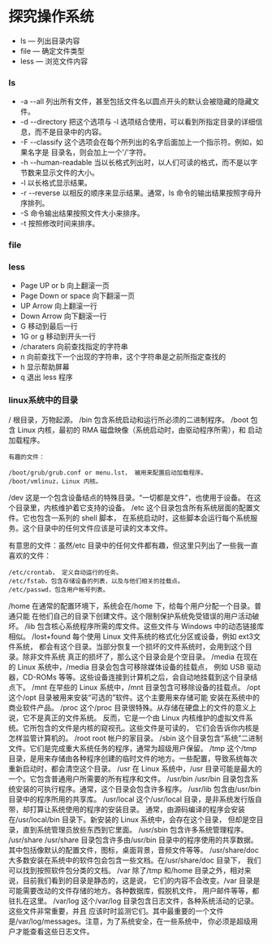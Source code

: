 # 探究操作系统

* ls — 列出目录内容
* file — 确定文件类型
* less — 浏览文件内容

### ls

* -a 	--all 	        列出所有文件，甚至包括文件名以圆点开头的默认会被隐藏的隐藏文件。
* -d 	--directory     把这个选项与 -l 选项结合使用，可以看到所指定目录的详细信息，而不是目录中的内容。
* -F 	--classify 	        这个选项会在每个所列出的名字后面加上一个指示符。例如，如果名字是 目录名，则会加上一个'/'字符。
* -h 	--human-readable 	当以长格式列出时，以人们可读的格式，而不是以字节数来显示文件的大小。
* -l 	                    以长格式显示结果。
* -r 	--reverse 	        以相反的顺序来显示结果。通常，ls 命令的输出结果按照字母升序排列。
* -S 		                命令输出结果按照文件大小来排序。
* -t 		                按照修改时间来排序。

### file

### less

* Page UP or b 	向上翻滚一页
* Page Down or space 	向下翻滚一页
* UP Arrow 	    向上翻滚一行
* Down Arrow 	向下翻滚一行
* G 	        移动到最后一行
* 1G or g 	    移动到开头一行
* /charaters 	向前查找指定的字符串
* n 	        向前查找下一个出现的字符串，这个字符串是之前所指定查找的
* h 	        显示帮助屏幕
* q 	        退出 less 程序

### linux系统中的目录

/ 	    根目录，万物起源。
/bin 	包含系统启动和运行所必须的二进制程序。
/boot 	包含 Linux 内核，最初的 RMA 磁盘映像（系统启动时，由驱动程序所需），和 启动加载程序。

    有趣的文件：

    /boot/grub/grub.conf or menu.lst， 被用来配置启动加载程序。
    /boot/vmlinuz，Linux 内核。

/dev 	这是一个包含设备结点的特殊目录。“一切都是文件”，也使用于设备。 在这个目录里，内核维护着它支持的设备。
/etc 	这个目录包含所有系统层面的配置文件。它也包含一系列的 shell 脚本， 在系统启动时，这些脚本会运行每个系统服务。这个目录中的任何文件应该是可读的文本文件。

有意思的文件：虽然/etc 目录中的任何文件都有趣，但这里只列出了一些我一直喜欢的文件：

    /etc/crontab， 定义自动运行的任务。
    /etc/fstab，包含存储设备的列表，以及与他们相关的挂载点。
    /etc/passwd，包含用户帐号列表。

/home 	在通常的配置环境下，系统会在/home 下，给每个用户分配一个目录。普通只能 在他们自己的目录下创建文件。这个限制保护系统免受错误的用户活动破坏。
/lib 	包含核心系统程序所需的库文件。这些文件与 Windows 中的动态链接库相似。
/lost+found 	每个使用 Linux 文件系统的格式化分区或设备，例如 ext3文件系统， 都会有这个目录。当部分恢复一个损坏的文件系统时，会用到这个目录。除非文件系统 真正的损坏了，那么这个目录会是个空目录。
/media 	在现在的 Linux 系统中，/media 目录会包含可移除媒体设备的挂载点， 例如 USB 驱动器，CD-ROMs 等等。这些设备连接到计算机之后，会自动地挂载到这个目录结点下。
/mnt 	在早些的 Linux 系统中，/mnt 目录包含可移除设备的挂载点。
/opt 	这个/opt 目录被用来安装“可选的”软件。这个主要用来存储可能 安装在系统中的商业软件产品。
/proc 	这个/proc 目录很特殊。从存储在硬盘上的文件的意义上说，它不是真正的文件系统。 反而，它是一个由 Linux 内核维护的虚拟文件系统。它所包含的文件是内核的窥视孔。这些文件是可读的， 它们会告诉你内核是怎样监管计算机的。
/root 	root 帐户的家目录。
/sbin 	这个目录包含“系统”二进制文件。它们是完成重大系统任务的程序，通常为超级用户保留。
/tmp 	这个/tmp 目录，是用来存储由各种程序创建的临时文件的地方。一些配置，导致系统每次 重新启动时，都会清空这个目录。
/usr 	在 Linux 系统中，/usr 目录可能是最大的一个。它包含普通用户所需要的所有程序和文件。
/usr/bin 	/usr/bin 目录包含系统安装的可执行程序。通常，这个目录会包含许多程序。
/usr/lib 	包含由/usr/bin 目录中的程序所用的共享库。
/usr/local 	这个/usr/local 目录，是非系统发行版自带，却打算让系统使用的程序的安装目录。 通常，由源码编译的程序会安装在/usr/local/bin 目录下。新安装的 Linux 系统中，会存在这个目录， 但却是空目录，直到系统管理员放些东西到它里面。
/usr/sbin 	包含许多系统管理程序。
/usr/share 	/usr/share 目录包含许多由/usr/bin 目录中的程序使用的共享数据。 其中包括像默认的配置文件，图标，桌面背景，音频文件等等。
/usr/share/doc 	大多数安装在系统中的软件包会包含一些文档。在/usr/share/doc 目录下， 我们可以找到按照软件包分类的文档。
/var 	除了/tmp 和/home 目录之外，相对来说，目前我们看到的目录是静态的，这是说， 它们的内容不会改变。/var 目录是可能需要改动的文件存储的地方。各种数据库，假脱机文件， 用户邮件等等，都驻扎在这里。
/var/log 	这个/var/log 目录包含日志文件，各种系统活动的记录。这些文件非常重要，并且 应该时时监测它们。其中最重要的一个文件是/var/log/messages。注意，为了系统安全，在一些系统中， 你必须是超级用户才能查看这些日志文件。
